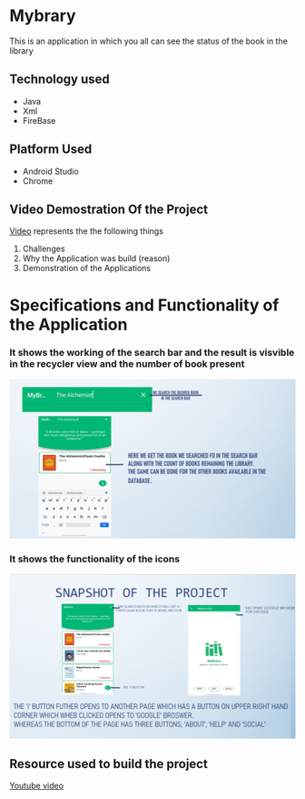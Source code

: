 # Mybrary
This is an application in which you all can see the status of the book in the library 
## Technology used
* Java
* Xml
* FireBase 
## Platform Used
* Android Studio
* Chrome
## Video Demostration Of the Project
[Video](https://drive.google.com/file/d/1pcZBVYIoNajnEIMRhOvAoGUEvjIcxkdp/view?usp=sharing) represents the the following things
1. Challenges
2. Why the Application was build (reason)
3. Demonstration of the Applications

# Specifications and Functionality of the Application
### It shows the working of the search bar and the result is visvible in the recycler view and the number of book present
![Image](https://github.com/AnkitaSinghIE/fire_mybrary/blob/master/screenShot%20of%20project/demo_1%20(1).png)
### It shows the functionality of the icons
![Image](https://github.com/AnkitaSinghIE/fire_mybrary/blob/master/screenShot%20of%20project/demo_1%20(2).png)

## Resource used to build the project
[Youtube video](https://www.youtube.com/watch?v=4cFL7CMd5QY)


